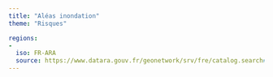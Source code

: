 ```yaml
---
title: "Aléas inondation"
theme: "Risques"

regions:
-
  iso: FR-ARA
  source: https://www.datara.gouv.fr/geonetwork/srv/fre/catalog.search#/search?resultType=details&sortBy=relevance&from=1&to=20&fast=index&_content_type=json&any=Al%C3%A9as%20inondation
---
```

